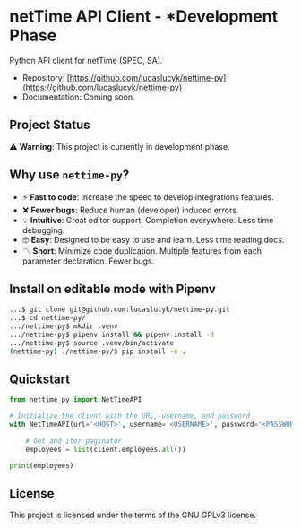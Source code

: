 # netTime API Client - \*Development Phase
Python API client for netTime (SPEC, SA).

- Repository: [https://github.com/lucaslucyk/nettime-py](https://github.com/lucaslucyk/nettime-py)
- Documentation: Coming soon.


## Project Status
:warning: **Warning**: This project is currently in development phase.


## Why use `nettime-py`?
- :zap: __Fast to code__: Increase the speed to develop integrations features.
- :x: __Fewer bugs__: Reduce human (developer) induced errors.
- :bulb: __Intuitive__: Great editor support. Completion everywhere. Less time debugging.
- :nerd_face: __Easy__: Designed to be easy to use and learn. Less time reading docs.
- :part_alternation_mark: __Short__: Minimize code duplication. Multiple features from each parameter declaration. Fewer bugs.


## Install on editable mode with Pipenv
```bash
...$ git clone git@github.com:lucaslucyk/nettime-py.git
...$ cd nettime-py/
.../nettime-py$ mkdir .venv
.../nettime-py$ pipenv install && pipenv install -d
.../nettime-py$ source .venv/bin/activate
(nettime-py) ./nettime-py/$ pip install -e .
```


## Quickstart

```python
from nettime_py import NetTimeAPI

# Initialize the client with the URL, username, and password
with NetTimeAPI(url='<HOST>', username='<USERNAME>', password='<PASSWORD>') as client:
    
    # Get and iter paginator
    employees = list(client.employees.all())

print(employees)
```


## License
This project is licensed under the terms of the GNU GPLv3 license.
